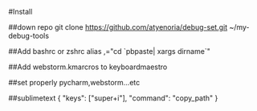 #Install

##down repo
git clone https://github.com/atyenoria/debug-set.git ~/my-debug-tools

##Add bashrc or zshrc
alias ,="cd \`pbpaste| xargs dirname\`"

##Add webstorm.kmarcros to keyboardmaestro

##set properly pycharm,webstorm...etc



##sublimetext
{ "keys": ["super+i"], "command": "copy_path" }

